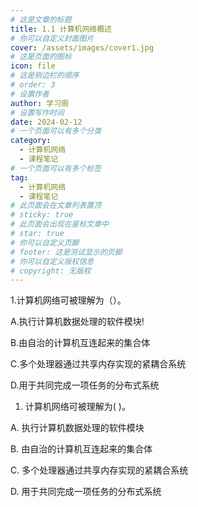 ```yaml
---
# 这是文章的标题
title: 1.1 计算机网络概述
# 你可以自定义封面图片
cover: /assets/images/cover1.jpg
# 这是页面的图标
icon: file
# 这是侧边栏的顺序
# order: 3
# 设置作者
author: 学习阁
# 设置写作时间
date: 2024-02-12
# 一个页面可以有多个分类
category:
  - 计算机网络
  - 课程笔记
# 一个页面可以有多个标签
tag:
  - 计算机网络
  - 课程笔记
# 此页面会在文章列表置顶
# sticky: true
# 此页面会出现在星标文章中
# star: true
# 你可以自定义页脚
# footer: 这是测试显示的页脚
# 你可以自定义版权信息
# copyright: 无版权
---
```


1.计算机网络可被理解为（）。

A.执行计算机数据处理的软件模块!

B.由自治的计算机互连起来的集合体

C.多个处理器通过共享内存实现的紧耦合系统

D.用于共同完成一项任务的分布式系统 

01. 计算机网络可被理解为( )。

A. 执行计算机数据处理的软件模块

B. 由自治的计算机互连起来的集合体

C.  多个处理器通过共享内存实现的紧耦合系统

D. 用于共同完成一项任务的分布式系统


